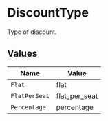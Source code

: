 # DiscountType

Type of discount.


## Values

| Name          | Value         |
| ------------- | ------------- |
| `Flat`        | flat          |
| `FlatPerSeat` | flat_per_seat |
| `Percentage`  | percentage    |